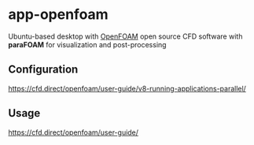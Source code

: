 # app-openfoam

Ubuntu-based desktop with [OpenFOAM](https://cfd.direct/openfoam/) open source 
CFD software with **paraFOAM** for visualization and post-processing

## Configuration
https://cfd.direct/openfoam/user-guide/v8-running-applications-parallel/

## Usage
https://cfd.direct/openfoam/user-guide/